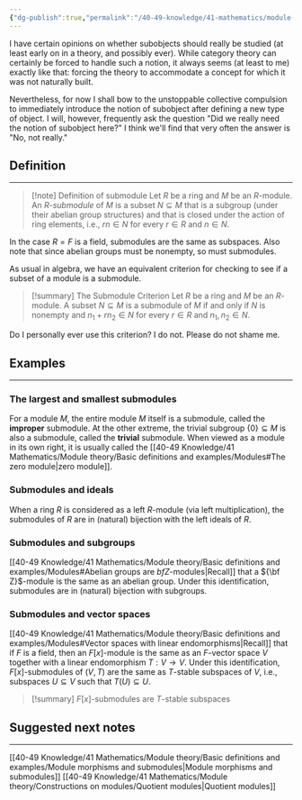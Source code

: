 ```yaml
---
{"dg-publish":true,"permalink":"/40-49-knowledge/41-mathematics/module-theory/basic-definitions-and-examples/submodules/","tags":["module_theory"],"updated":"2025-09-22T12:42:53-07:00"}
---
```


I have certain opinions on whether subobjects should really be studied (at least early on in a theory, and possibly ever). While category theory can certainly be forced to handle such a notion, it always seems (at least to me) exactly like that: forcing the theory to accommodate a concept for which it was not naturally built.

Nevertheless, for now I shall bow to the unstoppable collective compulsion to immediately introduce the notion of subobject after defining a new type of object. I will, however, frequently ask the question "Did we really need the notion of subobject here?" I think we'll find that very often the answer is "No, not really."

## Definition
---

> [!note] Definition of submodule
> Let $R$ be a ring and $M$ be an $R$-module. An *$R$-submodule* of $M$ is a subset $N\subseteq M$ that is a subgroup (under their abelian group structures) and that is closed under the action of ring elements, i.e., $rn\in N$ for every $r\in R$ and $n\in N$.

In the case $R=F$ is a field, submodules are the same as subspaces. Also note that since abelian groups must be nonempty, so must submodules.

As usual in algebra, we have an equivalent criterion for checking to see if a subset of a module is a submodule.

>[!summary] The Submodule Criterion
>Let $R$ be a ring and $M$ be an $R$-module. A subset $N\subseteq M$ is a submodule of $M$ if and only if $N$ is nonempty and $n_1+rn_2\in N$ for every $r\in R$ and $n_1, n_2\in N$.

Do I personally ever use this criterion? I do not. Please do not shame me.

## Examples
---

### The largest and smallest submodules

For a module $M$, the entire module $M$ itself is a submodule, called the **improper** submodule. At the other extreme, the trivial subgroup $\{0\}\subseteq M$ is also a submodule, called the **trivial** submodule. When viewed as a module in its own right, it is usually called the [[40-49 Knowledge/41 Mathematics/Module theory/Basic definitions and examples/Modules#The zero module\|zero module]].

### Submodules and ideals

When a ring $R$ is considered as a left $R$-module (via left multiplication), the submodules of $R$ are in (natural) bijection with the left ideals of $R$.

### Submodules and subgroups

[[40-49 Knowledge/41 Mathematics/Module theory/Basic definitions and examples/Modules#Abelian groups are ${ bf Z}$-modules\|Recall]] that a ${\bf Z}$-module is the same as an abelian group. Under this identification, submodules are in (natural) bijection with subgroups.

### Submodules and vector spaces

[[40-49 Knowledge/41 Mathematics/Module theory/Basic definitions and examples/Modules#Vector spaces with linear endomorphisms\|Recall]] that if $F$ is a field, then an $F[x]$-module is the same as an $F$-vector space $V$ together with a linear endomorphism $T:V\to V$. Under this identification, $F[x]$-submodules of $(V,T)$ are the same as $T$-stable subspaces of $V$, i.e., subspaces $U\subseteq V$ such that $T(U)\subseteq U$.

>[!summary]
>$F[x]$-submodules are $T$-stable subspaces

## Suggested next notes
---

[[40-49 Knowledge/41 Mathematics/Module theory/Basic definitions and examples/Module morphisms and submodules\|Module morphisms and submodules]]
[[40-49 Knowledge/41 Mathematics/Module theory/Constructions on modules/Quotient modules\|Quotient modules]]